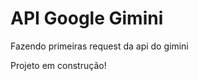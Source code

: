 <h1>API Google Gimini</h1>

<p>Fazendo primeiras request da api do gimini</p>
<p>Projeto em construção!</p>
